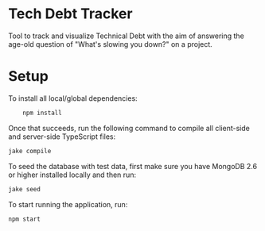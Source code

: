 # Tech Debt Tracker
Tool to track and visualize Technical Debt with the aim of answering the age-old question of "What's slowing you down?" on a project.

# Setup
To install all local/global dependencies:

```bash
    npm install
```
    
Once that succeeds, run the following command to compile all client-side and server-side TypeScript files:

```bash
jake compile
```
    
To seed the database with test data, first make sure you have MongoDB 2.6 or higher installed locally and then run:

```bash
jake seed
```
    
To start running the application, run:

```bash
npm start
```
    